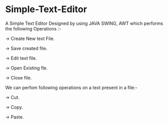 # Simple-Text-Editor
 A Simple Text Editor Designed by using JAVA SWING, AWT which performs the following Operations :- 

-> Create New text File.

-> Save created file.

-> Edit text file.

-> Open Existing fle.

-> Close file.
 
 We can perfom following operations on a text present in a file:- 

-> Cut.

-> Copy.

-> Paste.
